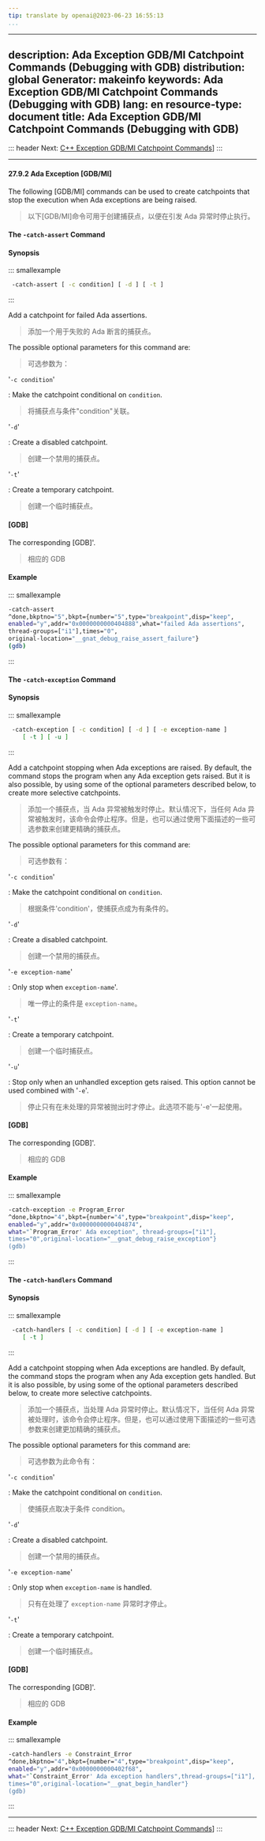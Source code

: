 ```yaml
---
tip: translate by openai@2023-06-23 16:55:13
...
```

---
description: Ada Exception GDB/MI Catchpoint Commands (Debugging with GDB)
distribution: global
Generator: makeinfo
keywords: Ada Exception GDB/MI Catchpoint Commands (Debugging with GDB)
lang: en
resource-type: document
title: Ada Exception GDB/MI Catchpoint Commands (Debugging with GDB)
--------------------------------------------------------------------

::: header
Next: [C++ Exception GDB/MI Catchpoint Commands](C_002b_002b-Exception-GDB_002fMI-Catchpoint-Commands.html#C_002b_002b-Exception-GDB_002fMI-Catchpoint-Commands)]
:::

---

#### 27.9.2 Ada Exception [GDB/MI]

The following [GDB/MI] commands can be used to create catchpoints that stop the execution when Ada exceptions are being raised.

> 以下[GDB/MI]命令可用于创建捕获点，以便在引发 Ada 异常时停止执行。

#### The `-catch-assert` Command

#### Synopsis

::: smallexample

```bash
 -catch-assert [ -c condition] [ -d ] [ -t ]
```

:::

Add a catchpoint for failed Ada assertions.

> 添加一个用于失败的 Ada 断言的捕获点。

The possible optional parameters for this command are:

> 可选参数为：

'`-c condition`'

:   Make the catchpoint conditional on `condition`.

> 将捕获点与条件"condition"关联。

'`-d`'

:   Create a disabled catchpoint.

> 创建一个禁用的捕获点。

'`-t`'

:   Create a temporary catchpoint.

> 创建一个临时捕获点。

#### [GDB]

The corresponding [GDB]'.

> 相应的 GDB

#### Example

::: smallexample

```bash
-catch-assert
^done,bkptno="5",bkpt={number="5",type="breakpoint",disp="keep",
enabled="y",addr="0x0000000000404888",what="failed Ada assertions",
thread-groups=["i1"],times="0",
original-location="__gnat_debug_raise_assert_failure"}
(gdb)
```

:::

#### The `-catch-exception` Command

#### Synopsis

::: smallexample

```bash
 -catch-exception [ -c condition] [ -d ] [ -e exception-name ]
    [ -t ] [ -u ]
```

:::

Add a catchpoint stopping when Ada exceptions are raised. By default, the command stops the program when any Ada exception gets raised. But it is also possible, by using some of the optional parameters described below, to create more selective catchpoints.

> 添加一个捕获点，当 Ada 异常被触发时停止。默认情况下，当任何 Ada 异常被触发时，该命令会停止程序。但是，也可以通过使用下面描述的一些可选参数来创建更精确的捕获点。

The possible optional parameters for this command are:

> 可选参数有：

'`-c condition`'

:   Make the catchpoint conditional on `condition`.

> 根据条件'condition'，使捕获点成为有条件的。

'`-d`'

:   Create a disabled catchpoint.

> 创建一个禁用的捕获点。

'`-e exception-name`'

:   Only stop when `exception-name`'.

> 唯一停止的条件是 `exception-name`。

'`-t`'

:   Create a temporary catchpoint.

> 创建一个临时捕获点。

'`-u`'

:   Stop only when an unhandled exception gets raised. This option cannot be used combined with '`-e`'.

> 停止只有在未处理的异常被抛出时才停止。此选项不能与'-e'一起使用。

#### [GDB]

The corresponding [GDB]'.

> 相应的 GDB

#### Example

::: smallexample

```bash
-catch-exception -e Program_Error
^done,bkptno="4",bkpt={number="4",type="breakpoint",disp="keep",
enabled="y",addr="0x0000000000404874",
what="`Program_Error' Ada exception", thread-groups=["i1"],
times="0",original-location="__gnat_debug_raise_exception"}
(gdb)
```

:::

#### The `-catch-handlers` Command

#### Synopsis

::: smallexample

```bash
 -catch-handlers [ -c condition] [ -d ] [ -e exception-name ]
    [ -t ]
```

:::

Add a catchpoint stopping when Ada exceptions are handled. By default, the command stops the program when any Ada exception gets handled. But it is also possible, by using some of the optional parameters described below, to create more selective catchpoints.

> 添加一个捕获点，当处理 Ada 异常时停止。默认情况下，当任何 Ada 异常被处理时，该命令会停止程序。但是，也可以通过使用下面描述的一些可选参数来创建更加精确的捕获点。

The possible optional parameters for this command are:

> 可选参数为此命令有：

'`-c condition`'

:   Make the catchpoint conditional on `condition`.

> 使捕获点取决于条件 condition。

'`-d`'

:   Create a disabled catchpoint.

> 创建一个禁用的捕获点。

'`-e exception-name`'

:   Only stop when `exception-name` is handled.

> 只有在处理了 `exception-name` 异常时才停止。

'`-t`'

:   Create a temporary catchpoint.

> 创建一个临时捕获点。

#### [GDB]

The corresponding [GDB]'.

> 相应的 GDB

#### Example

::: smallexample

```bash
-catch-handlers -e Constraint_Error
^done,bkptno="4",bkpt={number="4",type="breakpoint",disp="keep",
enabled="y",addr="0x0000000000402f68",
what="`Constraint_Error' Ada exception handlers",thread-groups=["i1"],
times="0",original-location="__gnat_begin_handler"}
(gdb)
```

:::

---

::: header
Next: [C++ Exception GDB/MI Catchpoint Commands](C_002b_002b-Exception-GDB_002fMI-Catchpoint-Commands.html#C_002b_002b-Exception-GDB_002fMI-Catchpoint-Commands)]
:::
